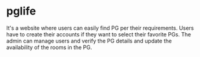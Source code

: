# pglife

It's a website where users can easily find PG per their requirements. Users have to create their accounts if they want to select their favorite PGs. The admin can manage users and verify the PG details and update the availability of the rooms in the PG.

